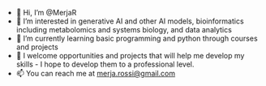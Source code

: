 - 👋 Hi, I’m @MerjaR
- 👀 I’m interested in generative AI and other AI models, bioinformatics including metabolomics and systems biology, and data analytics
- 🌱 I’m currently learning basic programming and python through courses and projects
- 💞️ I welcome opportunities and projects that will help me develop my skills - I hope to develop them to a professional level.
- 📫 You can reach me at merja.rossi@gmail.com

<!---
MerjaR/MerjaR is a ✨ special ✨ repository because its `README.md` (this file) appears on your GitHub profile.
You can click the Preview link to take a look at your changes.
--->
